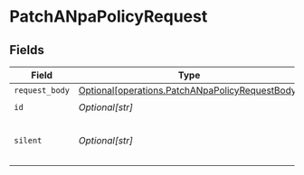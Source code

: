 # PatchANpaPolicyRequest


## Fields

| Field                                                                                                        | Type                                                                                                         | Required                                                                                                     | Description                                                                                                  | Example                                                                                                      |
| ------------------------------------------------------------------------------------------------------------ | ------------------------------------------------------------------------------------------------------------ | ------------------------------------------------------------------------------------------------------------ | ------------------------------------------------------------------------------------------------------------ | ------------------------------------------------------------------------------------------------------------ |
| `request_body`                                                                                               | [Optional[operations.PatchANpaPolicyRequestBody]](undefined/models/operations/patchanpapolicyrequestbody.md) | :heavy_minus_sign:                                                                                           | N/A                                                                                                          |                                                                                                              |
| `id`                                                                                                         | *Optional[str]*                                                                                              | :heavy_check_mark:                                                                                           | N/A                                                                                                          | <integer>                                                                                                    |
| `silent`                                                                                                     | *Optional[str]*                                                                                              | :heavy_minus_sign:                                                                                           | flag to skip output except status code                                                                       | 0                                                                                                            |
